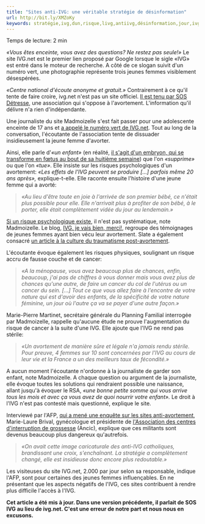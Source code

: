 ```yaml
---
title: "Sites anti-IVG: une véritable stratégie de désinformation"
url: http://bit.ly/XMZoKy
keywords: stratégie,ivg,dun,risque,livg,antiivg,désinformation,jour,ivgnet,nest,véritable,madmoizelle,sites,site,femmes
---
```

Temps de lecture: 2 min

*«Vous êtes enceinte, vous avez des questions? Ne restez pas seule!»* Le site IVG.net est le premier lien proposé par Google lorsque le sigle «IVG» est entré dans le moteur de recherche. A côté de ce slogan suivit d\'un numéro vert, une photographie représente trois jeunes femmes visiblement désespérées.

*«Centre national d\'écoute anonyme et gratuit.»* Contrairement à ce qu\'il tente de faire croire, ivg.net n\'est pas un site officiel. [Il est tenu par SOS Détresse](http://www.ivg.net/ivg/mentions-l%C3%A9gales), une association qui s\'oppose à l\'avortement. L\'information qu\'il délivre n\'a rien d'indépendante.

Une journaliste du site Madmoizelle s\'est fait passer pour une adolescente enceinte de 17 ans et [a appelé le numéro vert de IVG.net](http://www.madmoizelle.com/anti-ivg-numero-vert-desinformation-150964). Tout au long de la conversation, l\'écoutante de l\'association tente de dissuader insidieusement la jeune femme d\'avorter.

Ainsi, elle parle d\'*«un enfant»* (en réalité, [il s\'agit d\'un embryon, qui se transforme en fœtus au bout de sa huitième semaine](http://www.chu-montpellier.fr/publication/inter_pub/R191/A2538/EMBRYONFOETUSETSOCIETE.pdf)) que l\'on *«supprime»* ou que l\'on *«tue»*. Elle insiste sur les risques psychologiques d\'un avortement: *«Les effets de l'IVG peuvent se produire \[\...\] parfois même 20 ans après»,* explique-t-elle. Elle raconte ensuite l\'histoire d\'une jeune femme qui a avorté:

> *«Au lieu d'être toute en joie à l'arrivée de son premier bébé, ce n'était plus possible pour elle. Elle n'arrivait plus à profiter de son bébé, à le porter, elle était complètement vidée du jour au lendemain.»*

[Si un risque psychologique existe](http://www.liberation.fr/societe/01012394773-faut-il-s-inquieter-du-recours-a-l-avortement-des-jeunes-oui), il n\'est pas systématique, note Madmoizelle. Le blog, [IVG, je vais bien, merci!](http://blog.jevaisbienmerci.net/), regroupe des témoignages de jeunes femmes ayant bien vécu leur avortement. Slate a également consacré [un article à la culture du traumatisme post-avortement](http://www.slate.fr/story/60619/ivg-culture-traumatisme-avortement-interruption-volontaire-grossesse).

L\'écoutante évoque également les risques physiques, soulignant un risque accru de fausse couche et de cancer:

> *«A la ménopause, vous avez beaucoup plus de chances, enfin, beaucoup, j'ai pas de chiffres à vous donner mais vous avez plus de chances qu'une autre, de faire un cancer du col de l'utérus ou un cancer du sein. \[...\] Tout ce que vous allez faire à l'encontre de votre nature qui est d'avoir des enfants, de la spécificité de votre nature féminine, un jour où l'autre ça va se payer d'une autre façon.»*

Marie-Pierre Martinet, secrétaire générale du Planning Familial interrogée par Madmoizelle, rappelle qu\'aucune étude ne prouve l'augmentation du risque de cancer à la suite d\'une IVG. Elle ajoute que l\'IVG ne rend pas stérile:

> *«Un avortement de manière sûre et légale n'a jamais rendu stérile. Pour preuve, 4 femmes sur 10 sont concernées par l'IVG au cours de leur vie et la France a un des meilleurs taux de fécondité.»*

A aucun moment l\'écoutante n\'ordonne à la journaliste de garder son enfant, note Madmoizelle. A chaque question ou argument de la journaliste, elle évoque toutes les solutions qui rendraient possible une naissance, allant jusqu\'à évoquer le RSA, *«une bonne petite somme qui vous arrive tous les mois et avec ça vous avez de quoi nourrir votre enfant».* Le droit à l\'IVG n\'est pas contesté mais questionné, explique le site.

Interviewé par l\'AFP, [qui a mené une enquête sur les sites anti-avortement](http://blogs.afp.com/makingof/?post/2013/02/08/Plong%C3%A9e-dans-les-nouvelles-m%C3%A9thodes-des-anti-avortement#.US3XU1rRdwS), Marie-Laure Brival, gynécologue et présidente de [l\'Association des centres d\'interruption de grossesse](http://www.ancic.asso.fr/) (Ancic), explique que ces militants sont devenus beaucoup plus dangereux qu\'autrefois.

> *«On avait cette image caricaturale des anti-IVG catholiques, brandissant une croix, s\'enchaînant. La stratégie a complètement changé, elle est insidieuse donc encore plus redoutable.»*

Les visiteuses du site IVG.net, 2.000 par jour selon sa responsable, indique l\'AFP, sont pour certaines des jeunes femmes influençables. En ne présentant que les aspects négatifs de l\'IVG, ces sites contribuent à rendre plus difficile l\'accès à l\'IVG.

**Cet article a été mis à jour. Dans une version précédente, il parlait de SOS IVG au lieu de ivg.net. C\'est une erreur de notre part et nous nous en excusons.**
